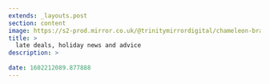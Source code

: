 ```yaml
--- 
extends: _layouts.post 
section: content 
image: https://s2-prod.mirror.co.uk/@trinitymirrordigital/chameleon-branding/publications/mirror/img/logo-mirror-socialsharing.png 
title: > 
  late deals, holiday news and advice 
description: > 
   
date: 1602212089.877888 
--- 
```

